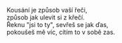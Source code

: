 Kousání je způsob vaší řeči,  
způsob jak ulevit si z křečí.  
Řeknu "jsi to ty", sevřeš se jak ďas,  
pokoušeš mě víc, cítím to v sobě zas.  
